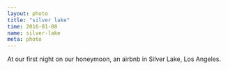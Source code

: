 ```yaml
---
layout: photo
title: "silver lake"
time: 2016-01-08
name: silver-lake
meta: photo
---
```


At our first night on our honeymoon, an airbnb in Silver Lake, Los Angeles.